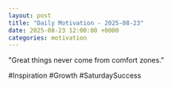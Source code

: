 ```yaml
---
layout: post
title: "Daily Motivation - 2025-08-23"
date: 2025-08-23 12:00:00 +0000
categories: motivation
---
```


"Great things never come from comfort zones."

#Inspiration #Growth #SaturdaySuccess
